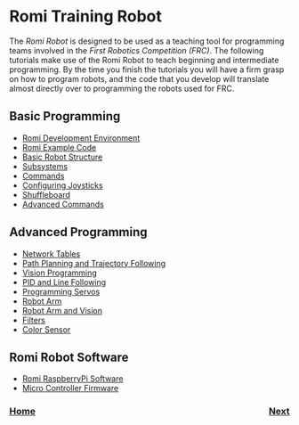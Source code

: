 # Romi Training Robot
The <i>Romi Robot</i> is designed to be used as a teaching tool for programming teams involved in the <i>First Robotics Competition (FRC)</i>.  The following tutorials make use of the Romi Robot to teach beginning and intermediate programming.  By the time you finish the tutorials you will have a firm grasp on how to program robots, and the code that you develop will translate almost directly over to programming the robots used for FRC.


## Basic Programming
- [Romi Development Environment](romiDev)
- [Romi Example Code](romiExample)
- [Basic Robot Structure](romiStructure)
- [Subsystems](romiSubsystems)
- [Commands](romiCommands)
- [Configuring Joysticks](romiJoysticks)
- [Shuffleboard](romiShuffleboard)
- [Advanced Commands](romiAdvancedCommands)

## Advanced Programming
- [Network Tables](romiNetworkTables)
- [Path Planning and Trajectory Following](romiPathPlanning)
- [Vision Programming](romiVision)
- [PID and Line Following](romiPID)
- [Programming Servos](romiServos)
- [Robot Arm](romiArm)
- [Robot Arm and Vision](romiArmVision)
- [Filters](romiFilters)
- [Color Sensor](colorSensor)

## Romi Robot Software
- [Romi RaspberryPi Software](romiPiSoftware)
- [Micro Controller Firmware](romiFirmware)


<h3><span style="float:left">
<a href="../index">Home</a></span>
<span style="float:right">
<a href="ide">Next</a></span></h3>